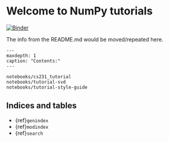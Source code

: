 # Welcome to NumPy tutorials

[![Binder](http://mybinder.org/badge_logo.svg)][launch_binder]

[launch_binder]: http://mybinder.org/v2/gh/numpy/numpy-tutorials/master?urlpath=lab/tree/content

The info from the README.md would be moved/repeated here.

```{toctree}
---
maxdepth: 1
caption: "Contents:"
---

notebooks/cs231_tutorial
notebooks/tutorial-svd
notebooks/tutorial-style-guide
```

## Indices and tables

* {ref}`genindex`
* {ref}`modindex`
* {ref}`search`
